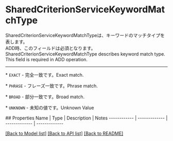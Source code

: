 # SharedCriterionServiceKeywordMatchType

<div lang=\"ja\">SharedCriterionServiceKeywordMatchTypeは、キーワードのマッチタイプを表します。<br> ADD時、このフィールドは必須となります。</div> <div lang=\"en\">SharedCriterionServiceKeywordMatchType describes keyword match type.<br> This field is required in ADD operation.</div> <hr> <p>* <code>EXACT</code> - <span lang=\"ja\">完全一致です。</span><span lang=\"en\">Exact match.</span></p> <p>* <code>PHRASE</code> - <span lang=\"ja\">フレーズ一致です。</span><span lang=\"en\">Phrase match.</span></p> <p>* <code>BROAD</code> - <span lang=\"ja\">部分一致です。</span><span lang=\"en\">Broad match.</span></p> <p>* <code>UNKNOWN</code> - <span lang=\"ja\">未知の値です。</span><span lang=\"en\">Unknown Value</span></p> 
## Properties
Name | Type | Description | Notes
------------ | ------------- | ------------- | -------------

[[Back to Model list]](../README.md#documentation-for-models) [[Back to API list]](../README.md#documentation-for-api-endpoints) [[Back to README]](../README.md)


